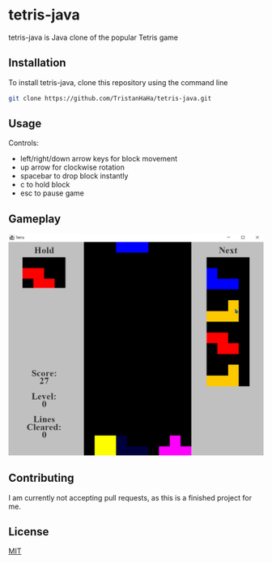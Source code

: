 # tetris-java
tetris-java is Java clone of the popular Tetris game

## Installation
To install tetris-java, clone this repository using the command line

```bash
git clone https://github.com/TristanHaHa/tetris-java.git
```

## Usage
Controls:
- left/right/down arrow keys for block movement
- up arrow for clockwise rotation
- spacebar to drop block instantly
- c to hold block
- esc to pause game

## Gameplay
![gif of gameplay](https://github.com/TristanHaHa/tetris-java/blob/master/gifs/tetris-gameplay.gif)

## Contributing
I am currently not accepting pull requests, as this is a finished project for me.

## License
[MIT](https://choosealicense.com/licenses/mit/)
